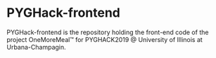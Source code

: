 # PYGHack-frontend

PYGHack-frontend is the repository holding the front-end code of the project OneMoreMeal™ for PYGHACK2019 @ University of Illinois at Urbana-Champagin.

